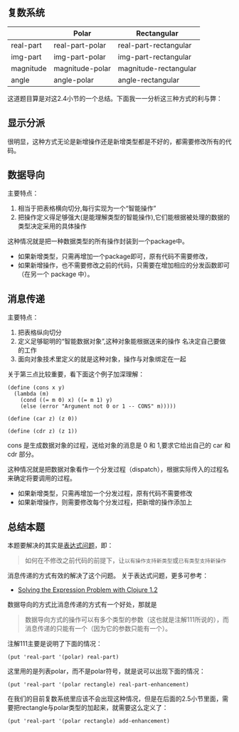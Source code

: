 ## 复数系统

| | Polar|Rectangular |
| ---------|---------|--------- |
| real-part| real-part-polar| real-part-rectangular |
| img-part| img-part-polar| img-part-rectangular |
| magnitude| magnitude-polar| magnitude-rectangular |
| angle| angle-polar| angle-rectangular |


这道题目算是对这2.4小节的一个总结。下面我一一分析这三种方式的利与弊：

## 显示分派

很明显，这种方式无论是新增操作还是新增类型都是不好的，都需要修改所有的代码。

## 数据导向

主要特点：

1. 相当于把表格横向切分,每行实现为一个“智能操作”
2. 把操作定义得足够强大(是能理解类型的智能操作),它们能根据被处理的数据的类型决定采用的具体操作


这种情况就是把一种数据类型的所有操作封装到一个package中。
- 如果新增类型，只需再增加一个package即可，原有代码不需要修改，
- 如果新增操作，也不需要修改之前的代码，只需要在增加相应的分发函数即可（在另一个 package 中）。

## 消息传递

主要特点：

1. 把表格纵向切分
2. 定义足够聪明的“智能数据对象”,这种对象能根据送来的操作 名决定自己要做的工作
3. 面向对象技术里定义的就是这种对象，操作与对象绑定在一起

关于第三点比较重要，看下面这个例子加深理解：
```
(define (cons x y) 
  (lambda (m)
    (cond ((= m 0) x) ((= m 1) y)
    (else (error "Argument not 0 or 1 -- CONS" m)))))

(define (car z) (z 0))

(define (cdr z) (z 1))
```
cons 是生成数据对象的过程，送给对象的消息是 0 和 1,要求它给出自己的 car 和 cdr 部分。

这种情况就是把数据对象看作一个分发过程（dispatch），根据实际传入的过程名来确定将要调用的过程。
- 如果新增类型，只需再增加一个分发过程，原有代码不需要修改
- 如果新增操作，则需要修改每个分发过程，把新增的操作添加上

## 总结本题
本题要解决的其实是[表达式问题](http://homepages.inf.ed.ac.uk/wadler/papers/expression/expression.txt)，即：

> 如何在不修改之前代码的前提下，让`以有操作支持新类型`或`已有类型支持新操作`

消息传递的方式有效的解决了这个问题。
关于表达式问题，更多可参考：

- [Solving the Expression Problem with Clojure 1.2](http://www.ibm.com/developerworks/java/library/j-clojure-protocols/index.html)

数据导向的方式比消息传递的方式有一个好处，那就是

> 数据导向方式的操作可以有多个类型的参数（这也就是注解111所说的），而消息传递的只能有一个（因为它的参数只能有一个）。

注解111主要是说明了下面的情况：
```
(put 'real-part '(polar) real-part)
```
这里用的是列表polar，而不是polar符号，就是说可以出现下面的情况：
```
(put 'real-part '(polar rectangle) real-part-enhancement)
```
在我们的目前复数系统里应该不会出现这种情况，但是在后面的2.5小节里面，需要把rectangle与polar类型的加起来，就需要这么定义了：
```
(put 'real-part '(polar rectangle) add-enhancement)
```

